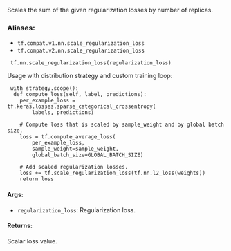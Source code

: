 
Scales the sum of the given regularization losses by number of replicas.
### Aliases:
- `tf.compat.v1.nn.scale_regularization_loss`
- `tf.compat.v2.nn.scale_regularization_loss`

```
 tf.nn.scale_regularization_loss(regularization_loss)
```

Usage with distribution strategy and custom training loop:

```
 with strategy.scope():
  def compute_loss(self, label, predictions):
    per_example_loss = tf.keras.losses.sparse_categorical_crossentropy(
        labels, predictions)

    # Compute loss that is scaled by sample_weight and by global batch size.
    loss = tf.compute_average_loss(
        per_example_loss,
        sample_weight=sample_weight,
        global_batch_size=GLOBAL_BATCH_SIZE)

    # Add scaled regularization losses.
    loss += tf.scale_regularization_loss(tf.nn.l2_loss(weights))
    return loss
```
#### Args:
- `regularization_loss`: Regularization loss.
#### Returns:

Scalar loss value.
